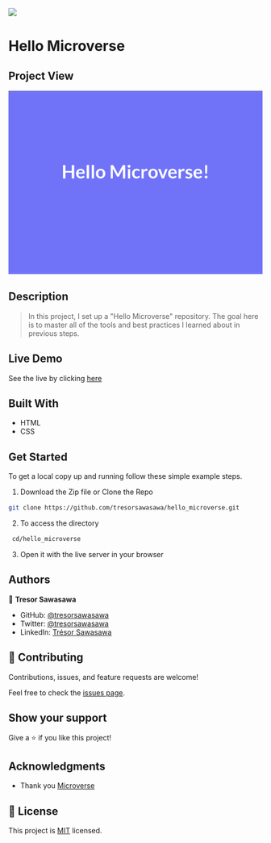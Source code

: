 ![](https://img.shields.io/badge/Microverse-blueviolet)

# Hello Microverse

## Project View

![hello_microverse snapshot](./images/hello_microverse.png)

## Description

> In this project, I set up a "Hello Microverse" repository. The goal here is to master all of the tools and best practices I learned about in previous steps.

## Live Demo

See the live by clicking [here](https://tresorsawasawa.github.io/hello_microverse/)

## Built With

- HTML
- CSS


## Get Started

To get a local copy up and running follow these simple example steps.

1. Download the Zip file or Clone the Repo
  ```bash
  git clone https://github.com/tresorsawasawa/hello_microverse.git
  ```
2. To access the directory
  ```bash
   cd/hello_microverse
  ```
3. Open it with the live server in your browser

## Authors

👤 **Tresor Sawasawa**

- GitHub: [@tresorsawasawa](https://github.com/tresorsawasawa)
- Twitter: [@tresorsawasawa](https://twitter.com/TresorSawasawa)
- LinkedIn: [Trésor Sawasawa](https://www.linkedin.com/in/tresor-sawasawa/)

## 🤝 Contributing

Contributions, issues, and feature requests are welcome!

Feel free to check the [issues page](../../issues/).

## Show your support

Give a ⭐️ if you like this project!

## Acknowledgments

- Thank you [Microverse](https://www.microverse.org/)

## 📝 License

This project is [MIT](./MIT.md) licensed.
